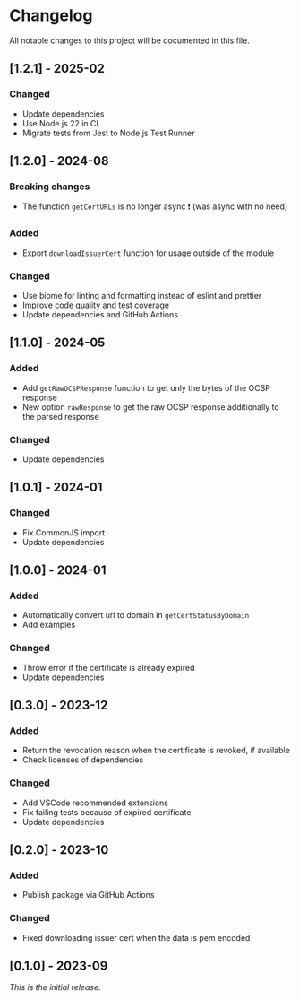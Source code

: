 # Changelog

All notable changes to this project will be documented in this file.

## [1.2.1] - 2025-02

### Changed

-   Update dependencies
-   Use Node.js 22 in CI
-   Migrate tests from Jest to Node.js Test Runner

## [1.2.0] - 2024-08

### Breaking changes

-   The function `getCertURLs` is no longer async ❗ (was async with no need)

### Added

-   Export `downloadIssuerCert` function for usage outside of the module

### Changed

-   Use biome for linting and formatting instead of eslint and prettier
-   Improve code quality and test coverage
-   Update dependencies and GitHub Actions

## [1.1.0] - 2024-05

### Added

-   Add `getRawOCSPResponse` function to get only the bytes of the OCSP response
-   New option `rawResponse` to get the raw OCSP response additionally to the parsed response

### Changed

-   Update dependencies

## [1.0.1] - 2024-01

### Changed

-   Fix CommonJS import
-   Update dependencies

## [1.0.0] - 2024-01

### Added

-   Automatically convert url to domain in `getCertStatusByDomain`
-   Add examples

### Changed

-   Throw error if the certificate is already expired
-   Update dependencies

## [0.3.0] - 2023-12

### Added

-   Return the revocation reason when the certificate is revoked, if available
-   Check licenses of dependencies

### Changed

-   Add VSCode recommended extensions
-   Fix failing tests because of expired certificate
-   Update dependencies

## [0.2.0] - 2023-10

### Added

-   Publish package via GitHub Actions

### Changed

-   Fixed downloading issuer cert when the data is pem encoded

## [0.1.0] - 2023-09

_This is the initial release._
